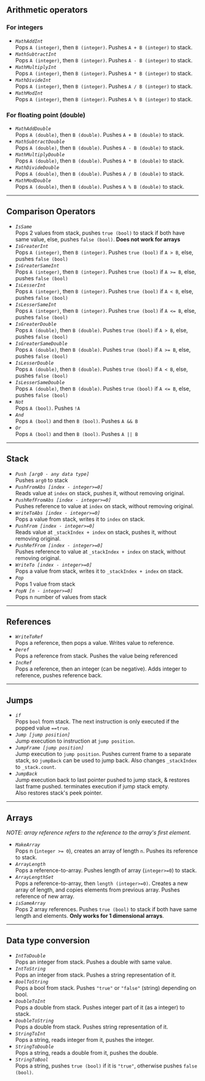 ## Arithmetic operators

### For integers
* _`MathAddInt`_  
Pops `A (integer)`, then `B (integer)`. Pushes `A + B (integer)` to stack.
* _`MathSubtractInt`_  
Pops `A (integer)`, then `B (integer)`. Pushes `A - B (integer)` to stack.
* _`MathMultiplyInt`_  
Pops `A (integer)`, then `B (integer)`. Pushes `A * B (integer)` to stack.
* _`MathDivideInt`_  
Pops `A (integer)`, then `B (integer)`. Pushes `A / B (integer)` to stack.
* _`MathModInt`_  
Pops `A (integer)`, then `B (integer)`. Pushes `A % B (integer)` to stack.

### For floating point (double)
* _`MathAddDouble`_  
Pops `A (double)`, then `B (double)`. Pushes `A + B (double)` to stack.
* _`MathSubtractDouble`_  
Pops `A (double)`, then `B (double)`. Pushes `A - B (double)` to stack.
* _`MathMultiplyDouble`_  
Pops `A (double)`, then `B (double)`. Pushes `A * B (double)` to stack.
* _`MathDivideDouble`_  
Pops `A (double)`, then `B (double)`. Pushes `A / B (double)` to stack.
* _`MathModDouble`_  
Pops `A (double)`, then `B (double)`. Pushes `A % B (double)` to stack.

---

## Comparison Operators
* _`IsSame`_  
Pops 2 values from stack, pushes `true (bool)` to stack if both have same value, else, pushes `false (bool)`. **Does not work for arrays**
* _`IsGreaterInt`_  
Pops `A (integer)`, then `B (integer)`. Pushes `true (bool)` if `A > B`, else, pushes `false (bool)`
* _`IsGreaterSameInt`_  
Pops `A (integer)`, then `B (integer)`. Pushes `true (bool)` if `A >= B`, else, pushes `false (bool)`
* _`IsLesserInt`_  
Pops `A (integer)`, then `B (integer)`. Pushes `true (bool)` if `A < B`, else, pushes `false (bool)`
* _`IsLesserSameInt`_  
Pops `A (integer)`, then `B (integer)`. Pushes `true (bool)` if `A <= B`, else, pushes `false (bool)`
* _`IsGreaterDouble`_  
Pops `A (double)`, then `B (double)`. Pushes `true (bool)` if `A > B`, else, pushes `false (bool)`
* _`IsGreaterSameDouble`_  
Pops `A (double)`, then `B (double)`. Pushes `true (bool)` if `A >= B`, else, pushes `false (bool)`
* _`IsLesserDouble`_  
Pops `A (double)`, then `B (double)`. Pushes `true (bool)` if `A < B`, else, pushes `false (bool)`
* _`IsLesserSameDouble`_  
Pops `A (double)`, then `B (double)`. Pushes `true (bool)` if `A <= B`, else, pushes `false (bool)`
* _`Not`_  
Pops `A (bool)`. Pushes `!A`
* _`And`_  
Pops `A (bool)` and then `B (bool)`. Pushes `A && B`
* _`Or`_  
Pops `A (bool)` and then `B (bool)`. Pushes `A || B`

---

## Stack
* _`Push [arg0 - any data type]`_  
Pushes `arg0` to stack
* _`PushFromAbs [index - integer>=0]`_  
Reads value at `index` on stack, pushes it, without removing original.
* _`PushRefFromAbs [index - integer>=0]`_  
Pushes reference to value at `index` on stack, without removing original.
* _`WriteToAbs [index - integer>=0]`_  
Pops a value from stack, writes it to `index` on stack.
* _`PushFrom [index - integer>=0]`_  
Reads value at `_stackIndex + index` on stack, pushes it, without removing original.
* _`PushRefFrom [index - integer>=0]`_  
Pushes reference to value at `_stackIndex + index` on stack, without removing original.
* _`WriteTo [index - integer>=0]`_  
Pops a value from stack, writes it to `_stackIndex + index` on stack.
* _`Pop`_  
Pops 1 value from stack
* _`PopN [n - integer>=0]`_  
Pops n number of values from stack

---

## References
* _`WriteToRef`_  
Pops a reference, then pops a value. Writes value to reference.
* _`Deref`_  
Pops a reference from stack. Pushes the value being referenced
* _`IncRef`_  
Pops a reference, then an integer (can be negative). Adds integer to reference, pushes reference back.

---

## Jumps
* _`if`_  
Pops `bool` from stack. The next instruction is only executed if the popped value `==true`.
* _`Jump [jump position]`_  
Jump execution to instruction at `jump position`.
* _`JumpFrame [jump position]`_  
Jump execution to `jump position`. Pushes current frame to a separate stack, so `jumpBack` can be used to jump back.
Also changes `_stackIndex` to `_stack.count`.
* _`JumpBack`_  
Jump execution back to last pointer pushed to jump stack, & restores last frame pushed. terminates execution if jump stack empty.  
Also restores stack's peek pointer.

---

## Arrays

_NOTE: array reference refers to the reference to the array's first element._

* _`MakeArray`_  
Pops n (`integer >= 0`), creates an array of length `n`. Pushes its reference to stack.
* _`ArrayLength`_  
Pops a reference-to-array. Pushes length of array (`integer>=0`) to stack.
* _`ArrayLengthSet`_  
Pops a reference-to-array, then `length (integer>=0)`. Creates a new array of length, and copies elements from previous array. Pushes reference of new array.
* _`isSameArray`_  
Pops 2 array references. Pushes `true (bool)` to stack if both have same length and elements. **Only works for 1 dimensional arrays**.

---

## Data type conversion
* _`IntToDouble`_  
Pops an integer from stack. Pushes a double with same value.
* _`IntToString`_  
Pops an integer from stack. Pushes a string representation of it.
* _`BoolToString`_  
Pops a bool from stack. Pushes `"true"` or `"false"` (string) depending on bool.
* _`DoubleToInt`_  
Pops a double from stack. Pushes integer part of it (as a integer) to stack.
* _`DoubleToString`_  
Pops a double from stack. Pushes string representation of it.
* _`StringToInt`_  
Pops a string, reads integer from it, pushes the integer.
* _`StringToDouble`_  
Pops a string, reads a double from it, pushes the double.
* _`StringToBool`_  
Pops a string, pushes `true (bool)` if it is `"true"`, otherwise pushes `false (bool)`.
